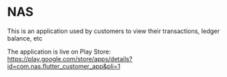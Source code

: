 # NAS

This is an application used by customers to view their transactions, ledger balance, etc

The application is live on Play Store:
https://play.google.com/store/apps/details?id=com.nas.flutter_customer_app&pli=1